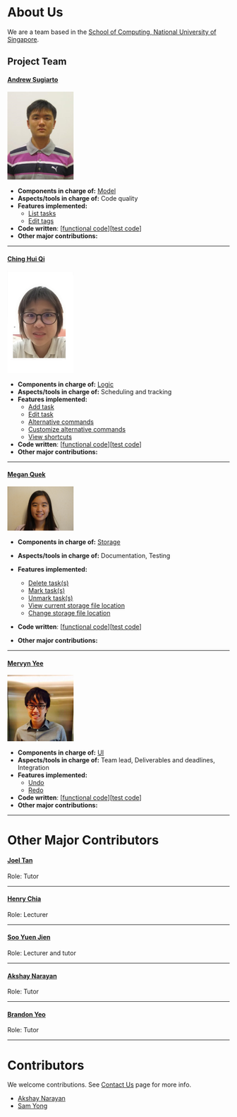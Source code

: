 # About Us

We are a team based in the [School of Computing, National University of Singapore](http://www.comp.nus.edu.sg).

## Project Team

#### [Andrew Sugiarto](https://github.com/azraelos) <br>
<img src="images/azraelos.png" width="150"><br>

* **Components in charge of:** [Model](https://github.com/CS2103JAN2017-T16-B3/main/blob/master/docs/DeveloperGuide.md#24-model-component)<br>
* **Aspects/tools in charge of:** Code quality <br>
* **Features implemented:** <br>
   * [List tasks](https://github.com/CS2103JAN2017-T16-B3/main/blob/master/docs/UserGuide.md#23-listing-tasks-by-type--list-list_type)<br>
   * [Edit tags](https://github.com/CS2103JAN2017-T16-B3/main/blob/master/docs/UserGuide.md#25-editing-a-task--edit)<br>
* **Code written**: [[functional code](../collated/main/A0139872R.md)][[test code](../collated/test/A0139872R.md)]<br>
* **Other major contributions:** <br>


-----

#### [Ching Hui Qi](http://github.com/hqching)
<img src="images/hqching.png" width="150"><br>

* **Components in charge of:** [Logic](https://github.com/CS2103JAN2017-T16-B3/main/blob/master/docs/DeveloperGuide.md#23-logic-component)<br>
* **Aspects/tools in charge of:** Scheduling and tracking <br>
* **Features implemented:** <br>
   * [Add task](https://github.com/CS2103JAN2017-T16-B3/main/blob/master/docs/UserGuide.md#22-adding-a-task--add)<br>
   * [Edit task](https://github.com/CS2103JAN2017-T16-B3/main/blob/master/docs/UserGuide.md#25-editing-a-task--edit)<br>
   * [Alternative commands](https://github.com/CS2103JAN2017-T16-B3/main/blob/master/docs/UserGuide.md#214-alternative-commands)<br>
   * [Customize alternative commands](https://github.com/CS2103JAN2017-T16-B3/main/blob/master/docs/UserGuide.md#215-customize-alternative-commands-shortcut)<br>
   * [View shortcuts](CS2103JAN2017-T16-B3/main/blob/master/docs/UserGuide.md#216-viewing-all-the-shortcut-keys-viewshortcuts)<br>
* **Code written**: [[functional code](../collated/main/A0143076J.md)][[test code](../collated/test/A0143076J.md)]<br>
* **Other major contributions:** <br>


-----

#### [Megan Quek](http://github.com/megan-quek)
<img src="images/megan-quek.png" width="150"><br>

* **Components in charge of:** [Storage](https://github.com/CS2103JAN2017-T16-B3/main/blob/master/docs/DeveloperGuide.md#25-storage-component)<br>
* **Aspects/tools in charge of:** Documentation, Testing <br>
* **Features implemented:** <br>
   * [Delete task(s)](https://github.com/CS2103JAN2017-T16-B3/main/blob/master/docs/UserGuide.md#26-deleting-a-task--delete)<br>
   * [Mark task(s)](https://github.com/CS2103JAN2017-T16-B3/main/blob/master/docs/UserGuide.md#27-mark-a-task--mark)<br>
   * [Unmark task(s)](https://github.com/CS2103JAN2017-T16-B3/main/blob/master/docs/UserGuide.md#28-unmark-a-task--unmark)<br>
   * [View current storage file location](https://github.com/CS2103JAN2017-T16-B3/main/blob/master/docs/UserGuide.md#212-view-current-storage-file-location--viewfile)<br>
   * [Change storage file location](https://github.com/CS2103JAN2017-T16-B3/main/blob/master/docs/UserGuide.md#213-change-storage-file-location--saveas)<br>

* **Code written**: [[functional code](../collated/main/A0141077L.md)][[test code](../collated/test/A0141077L.md)]<br>
* **Other major contributions:** <br>


-----

#### [Mervyn Yee](http://github.com/mervynyeezl)
<img src="images/mervynyeezl.png" width="150"><br>

* **Components in charge of:** [UI](https://github.com/CS2103JAN2017-T16-B3/main/blob/master/docs/DeveloperGuide.md#22-ui-component)<br>
* **Aspects/tools in charge of:** Team lead, Deliverables and deadlines, Integration <br>
* **Features implemented:** <br>
   * [Undo](https://github.com/CS2103JAN2017-T16-B3/main/blob/master/docs/UserGuide.md#29-undoing-previous-step--undo)<br>
   * [Redo](https://github.com/CS2103JAN2017-T16-B3/main/blob/master/docs/UserGuide.md#210-redoing-previous-step--redo)<br>
* **Code written**: [[functional code](../collated/main/A0139845R.md)][[test code](../collated/test/A0139845R.md)]<br>
* **Other major contributions:** <br>


-----

# Other Major Contributors

#### [Joel Tan](http://github.com/JoelT-92)
Role: Tutor <br>

-----

#### [Henry Chia](http://github.com/hwkchia)
Role: Lecturer <br>

-----

#### [Soo Yuen Jien](http://github.com/sooyj)
Role: Lecturer and tutor <br>

-----

#### [Akshay Narayan](http://github.com/okkhoy)
Role: Tutor <br>

-----

#### [Brandon Yeo](http://github.com/brandonyeoxg)
Role: Tutor <br>

-----

# Contributors

We welcome contributions. See [Contact Us](ContactUs.md) page for more info.

* [Akshay Narayan](https://github.com/se-edu/addressbook-level4/pulls?q=is%3Apr+author%3Aokkhoy)
* [Sam Yong](https://github.com/se-edu/addressbook-level4/pulls?q=is%3Apr+author%3Amauris)
